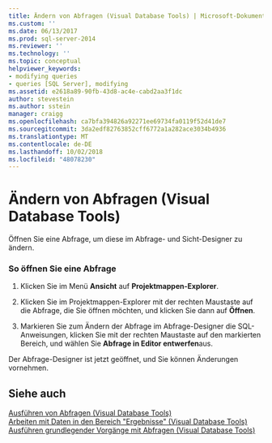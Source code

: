 ```yaml
---
title: Ändern von Abfragen (Visual Database Tools) | Microsoft-Dokumentation
ms.custom: ''
ms.date: 06/13/2017
ms.prod: sql-server-2014
ms.reviewer: ''
ms.technology: ''
ms.topic: conceptual
helpviewer_keywords:
- modifying queries
- queries [SQL Server], modifying
ms.assetid: e2618a89-90fb-43d8-ac4e-cabd2aa3f1dc
author: stevestein
ms.author: sstein
manager: craigg
ms.openlocfilehash: ca7bfa394826a92271ee69734fa0119f52d41de7
ms.sourcegitcommit: 3da2edf82763852cff6772a1a282ace3034b4936
ms.translationtype: MT
ms.contentlocale: de-DE
ms.lasthandoff: 10/02/2018
ms.locfileid: "48078230"
---
```

# <a name="modify-queries-visual-database-tools"></a>Ändern von Abfragen (Visual Database Tools)
  Öffnen Sie eine Abfrage, um diese im Abfrage- und Sicht-Designer zu ändern.  
  
### <a name="to-open-a-query"></a>So öffnen Sie eine Abfrage  
  
1.  Klicken Sie im Menü **Ansicht** auf **Projektmappen-Explorer**.  
  
2.  Klicken Sie im Projektmappen-Explorer mit der rechten Maustaste auf die Abfrage, die Sie öffnen möchten, und klicken Sie dann auf **Öffnen**.  
  
3.  Markieren Sie zum Ändern der Abfrage im Abfrage-Designer die SQL-Anweisungen, klicken Sie mit der rechten Maustaste auf den markierten Bereich, und wählen Sie **Abfrage in Editor entwerfen**aus.  
  
 Der Abfrage-Designer ist jetzt geöffnet, und Sie können Änderungen vornehmen.  
  
## <a name="see-also"></a>Siehe auch  
 [Ausführen von Abfragen &#40;Visual Database Tools&#41;](visual-database-tools.md)   
 [Arbeiten mit Daten in den Bereich "Ergebnisse" &#40;Visual Database Tools&#41;](results-pane-visual-database-tools.md)   
 [Ausführen grundlegender Vorgänge mit Abfragen &#40;Visual Database Tools&#41;](perform-basic-operations-with-queries-visual-database-tools.md)  
  
  
